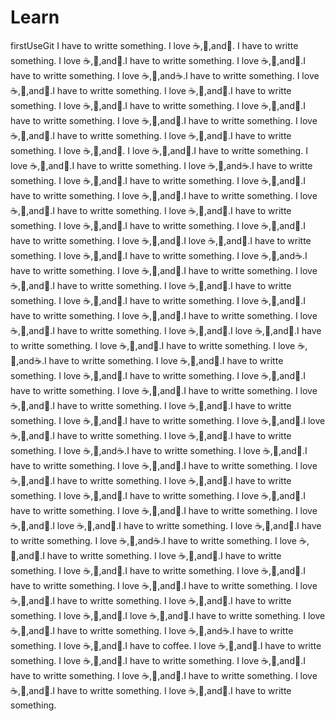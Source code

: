 Learn
=====

firstUseGit
I have to writte something.
I love :coffee:,:pizza:,and:dancer:.
I have to writte something.
I love :coffee:,:pizza:,and:dancer:.I have to writte something.
I love :coffee:,:pizza:,and:dancer:.I have to writte something.
I love :coffee:,:pizza:,and:coffee:.I have to writte something.
I love :coffee:,:pizza:,and:dancer:.I have to writte something.
I love :coffee:,:pizza:,and:dancer:.I have to writte something.
I love :coffee:,:pizza:,and:dancer:.I have to writte something.
I love :coffee:,:pizza:,and:dancer:.I have to writte something.
I love :coffee:,:pizza:,and:dancer:.I have to writte something.
I love :coffee:,:pizza:,and:dancer:.I have to writte something.
I love :coffee:,:pizza:,and:dancer:.I have to writte something.
I love :coffee:,:pizza:,and:dancer:.
I love :coffee:,:pizza:,and:dancer:.I have to writte something.
I love :coffee:,:pizza:,and:dancer:.I have to writte something.
I love :coffee:,:pizza:,and:coffee:.I have to writte something.
I love :coffee:,:pizza:,and:dancer:.I have to writte something.
I love :coffee:,:pizza:,and:dancer:.I have to writte something.
I love :coffee:,:pizza:,and:dancer:.I have to writte something.
I love :coffee:,:pizza:,and:dancer:.I have to writte something.
I love :coffee:,:pizza:,and:dancer:.I have to writte something.
I love :coffee:,:pizza:,and:dancer:.I have to writte something.
I love :coffee:,:pizza:,and:dancer:.I have to writte something.
I love :coffee:,:pizza:,and:dancer:.I love :coffee:,:pizza:,and:dancer:.I have to writte something.
I love :coffee:,:pizza:,and:dancer:.I have to writte something.
I love :coffee:,:pizza:,and:coffee:.I have to writte something.
I love :coffee:,:pizza:,and:dancer:.I have to writte something.
I love :coffee:,:pizza:,and:dancer:.I have to writte something.
I love :coffee:,:pizza:,and:dancer:.I have to writte something.
I love :coffee:,:pizza:,and:dancer:.I have to writte something.
I love :coffee:,:pizza:,and:dancer:.I have to writte something.
I love :coffee:,:pizza:,and:dancer:.I have to writte something.
I love :coffee:,:pizza:,and:dancer:.I have to writte something.
I love :coffee:,:pizza:,and:dancer:.I love :coffee:,:pizza:,and:dancer:.I have to writte something.
I love :coffee:,:pizza:,and:dancer:.I have to writte something.
I love :coffee:,:pizza:,and:coffee:.I have to writte something.
I love :coffee:,:pizza:,and:dancer:.I have to writte something.
I love :coffee:,:pizza:,and:dancer:.I have to writte something.
I love :coffee:,:pizza:,and:dancer:.I have to writte something.
I love :coffee:,:pizza:,and:dancer:.I have to writte something.
I love :coffee:,:pizza:,and:dancer:.I have to writte something.
I love :coffee:,:pizza:,and:dancer:.I have to writte something.
I love :coffee:,:pizza:,and:dancer:.I have to writte something.
I love :coffee:,:pizza:,and:dancer:.I love :coffee:,:pizza:,and:dancer:.I have to writte something.
I love :coffee:,:pizza:,and:dancer:.I have to writte something.
I love :coffee:,:pizza:,and:coffee:.I have to writte something.
I love :coffee:,:pizza:,and:dancer:.I have to writte something.
I love :coffee:,:pizza:,and:dancer:.I have to writte something.
I love :coffee:,:pizza:,and:dancer:.I have to writte something.
I love :coffee:,:pizza:,and:dancer:.I have to writte something.
I love :coffee:,:pizza:,and:dancer:.I have to writte something.
I love :coffee:,:pizza:,and:dancer:.I have to writte something.
I love :coffee:,:pizza:,and:dancer:.I have to writte something.
I love :coffee:,:pizza:,and:dancer:.I love :coffee:,:pizza:,and:dancer:.I have to writte something.
I love :coffee:,:pizza:,and:dancer:.I have to writte something.
I love :coffee:,:pizza:,and:coffee:.I have to writte something.
I love :coffee:,:pizza:,and:dancer:.I have to writte something.
I love :coffee:,:pizza:,and:dancer:.I have to writte something.
I love :coffee:,:pizza:,and:dancer:.I have to writte something.
I love :coffee:,:pizza:,and:dancer:.I have to writte something.
I love :coffee:,:pizza:,and:dancer:.I have to writte something.
I love :coffee:,:pizza:,and:dancer:.I have to writte something.
I love :coffee:,:pizza:,and:dancer:.I have to writte something.
I love :coffee:,:pizza:,and:dancer:.I love :coffee:,:pizza:,and:dancer:.I have to writte something.
I love :coffee:,:pizza:,and:dancer:.I have to writte something.
I love :coffee:,:pizza:,and:coffee:.I have to writte something.
I love :coffee:,:pizza:,and:dancer:.I have to coffee.
I love :coffee:,:pizza:,and:dancer:.I have to writte something.
I love :coffee:,:pizza:,and:dancer:.I have to writte something.
I love :coffee:,:pizza:,and:dancer:.I have to writte something.
I love :coffee:,:pizza:,and:dancer:.I have to writte something.
I love :coffee:,:pizza:,and:dancer:.I have to writte something.
I love :coffee:,:pizza:,and:dancer:.I have to writte something.
